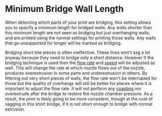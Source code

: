 Minimum Bridge Wall Length
====
When detecting which parts of your print are bridging, this setting allows you to specify a minimum length for bridged walls. Any walls shorter than this minimum length are not seen as bridging but just overhanging walls, and are printed using the normal settings for printing those walls. Any walls that go unsupported for longer will be marked as bridging.

Bridging short line pieces is often ineffective. These lines won't sag a lot anyway because they need to bridge only a short distance. However if the bridging technique is used then the [flow rate](bridge_wall_material_flow.md) and [speed](bridge_wall_speed.md) will be adjusted as well. This will change the rate at which nozzle flows out of the nozzle, produces overextrusion in some parts and underextrusion in others. By filtering out very short pieces of walls, the flow rate won't be interrupted for those but the quality of overhangs will still be better for places where it is important to adjust the flow rate. It will not perform any [coasting](bridge_wall_coast.md) nor overextrude after the bridge to restore the nozzle chamber pressure. As a result, the print is likely going to be more consistent, though at the cost of sagging in this short bridge, if it is not short enough to bridge with normal extrusion.